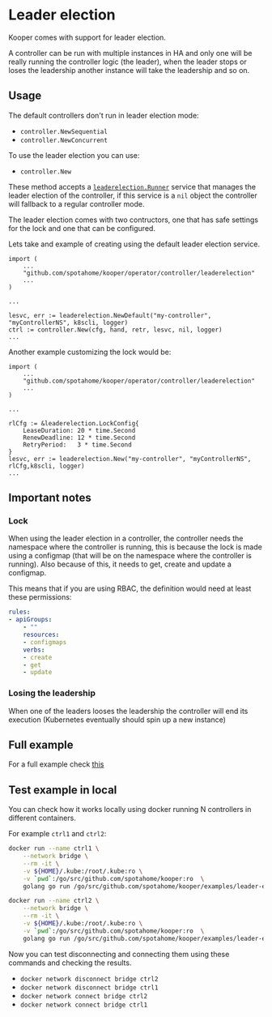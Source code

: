 # Leader election

Kooper comes with support for leader election.

A controller can be run with multiple instances in HA and only one will be really running the controller logic (the leader), when the leader stops or loses the leadership another instance will take the leadership and so on.

## Usage

The default controllers don't run in leader election mode:

* `controller.NewSequential`
* `controller.NewConcurrent`

To use the leader election you can use:

* `controller.New`

These method accepts a [`leaderelection.Runner`][leaderelection-src] service that manages the leader election of the controller, if this service is a `nil` object the controller will fallback to a regular controller mode.

The leader election comes with two contructors, one that has safe settings for the lock and one that can be configured.

Lets take and example of creating using the default leader election service.

```golang
import (
    ...
    "github.com/spotahome/kooper/operator/controller/leaderelection"
    ...
)

...

lesvc, err := leaderelection.NewDefault("my-controller", "myControllerNS", k8scli, logger)
ctrl := controller.New(cfg, hand, retr, lesvc, nil, logger)
...
```

Another example customizing the lock would be:

```golang
import (
    ...
    "github.com/spotahome/kooper/operator/controller/leaderelection"
    ...
)

...

rlCfg := &leaderelection.LockConfig{
    LeaseDuration: 20 * time.Second
    RenewDeadline: 12 * time.Second
    RetryPeriod:   3 * time.Second
}
lesvc, err := leaderelection.New("my-controller", "myControllerNS", rlCfg,k8scli, logger)
...
```

## Important notes

### Lock

When using the leader election in a controller, the controller needs the namespace where the controller is running, this is because the lock is made using a configmap (that will be on the namespace where the controller is running). Also because of this, it needs to get, create and update a configmap.

This means that if you are using RBAC, the definition would need at least these permissions:

```yaml
rules:
- apiGroups:
    - ""
    resources:
    - configmaps
    verbs:
    - create
    - get
    - update
```

### Losing the leadership

When one of the leaders looses the leadership the controller will end its execution (Kubernetes eventually should spin up a new instance)

## Full example

For a full example check [this][leaderelection-example]

## Test example in local

You can check how it works locally using docker running N controllers in different containers.

For example `ctrl1` and `ctrl2`:

```bash
docker run --name ctrl1 \
    --network bridge \
    --rm -it \
    -v ${HOME}/.kube:/root/.kube:ro \
    -v `pwd`:/go/src/github.com/spotahome/kooper:ro  \
    golang go run /go/src/github.com/spotahome/kooper/examples/leader-election-controller/main.go
```

```bash
docker run --name ctrl2 \
    --network bridge \
    --rm -it \
    -v ${HOME}/.kube:/root/.kube:ro \
    -v `pwd`:/go/src/github.com/spotahome/kooper:ro  \
    golang go run /go/src/github.com/spotahome/kooper/examples/leader-election-controller/main.go
```

Now you can test disconnecting and connecting them using these commands and checking the results.

* `docker network disconnect bridge ctrl2`
* `docker network disconnect bridge ctrl1`
* `docker network connect bridge ctrl2`
* `docker network connect bridge ctrl1`


[leaderelection-src]: https://github.com/spotahome/kooper/tree/master/operator/controller/leaderelection
[leaderelection-example]: https://github.com/spotahome/kooper/tree/master/examples/leader-election-controller

